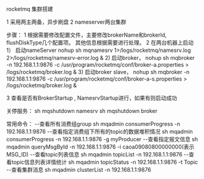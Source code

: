 rocketmq 集群搭建

1 采用两主两备，异步刷盘
2 nameserver两台集群

步骤：
1 根据需要修改配置文件，主要修改brokerName和brokerId, flushDiskType几个配置项。
    其他信息根据需要进行处理。
2 在两台机器上启动
    1） 启动nameServer   nohup sh mqnamesrv 1>/logs/rocketmq/namesrv.log 2>/logs/rocketmq/namesrv-error.log &
    2) 启动broker， nohup sh mqbroker -n 192.168.1.1:9876 
    -c /usr/program/rocketmq/conf/broker-a.properties > /logs/rocketmq/broker.log &
    3) 启动broker slave， nohup sh mqbroker -n 192.168.1.1:9876
    -c /usr/program/rocketmq/conf/broker-a-s.properties > /logs/rocketmq/broker.log &

3 查看是否有BrokerStartup , NamesrvStartup进行，如果有则启动成功




关停服务：
sh mqshutdown namesrv
sh mqshutdown broker


常用命令：
--查看所有消费组group
sh mqadmin consumerProgress -n 192.168.1.1:9876
--查看指定消费组下所有的topic的数据堆积情况
sh mqadmin consumerProgress -n 192.168.1.1:9876 -g myProducer
--查看指定报文信息
sh mqadmin queryMsgById -n 192.168.1.1:9876 -i caoa09080800000000(表示MSG_ID)
--查看topic列表信息
sh mqadmin topicList -n 192.168.1.1:9876
--查看topic信息列表详情统计
sh mqadmin topicStatus -n 192.168.1.1:9876 -t Topic
--查看集群消息
sh mqadmin clusterList -n 192.168.1.1:9876
